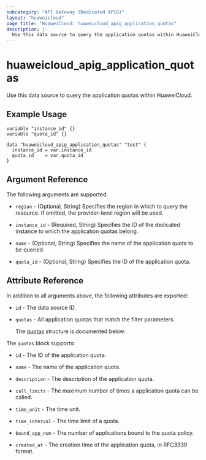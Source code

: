 ```yaml
---
subcategory: "API Gateway (Dedicated APIG)"
layout: "huaweicloud"
page_title: "HuaweiCloud: huaweicloud_apig_application_quotas"
description: |-
  Use this data source to query the application quotas within HuaweiCloud.
---
```


# huaweicloud_apig_application_quotas

Use this data source to query the application quotas within HuaweiCloud.

## Example Usage

```hcl
variable "instance_id" {}
variable "quota_id" {}

data "huaweicloud_apig_application_quotas" "test" {
  instance_id = var.instance_id
  quota_id    = var.quota_id
}
```

## Argument Reference

The following arguments are supported:

* `region` - (Optional, String) Specifies the region in which to query the resource.
  If omitted, the provider-level region will be used.

* `instance_id` - (Required, String) Specifies the ID of the dedicated instance to which the application quotas belong.

* `name` - (Optional, String) Specifies the name of the application quota to be queried.

* `quota_id` - (Optional, String) Specifies the ID of the application quota.

## Attribute Reference

In addition to all arguments above, the following attributes are exported:

* `id` - The data source ID.

* `quotas` - All application quotas that match the filter parameters.

  The [quotas](#quotas_struct) structure is documented below.

<a name="quotas_struct"></a>
The `quotas` block supports:

* `id` - The ID of the application quota.

* `name` - The name of the application quota.

* `description` - The description of the application quota.

* `call_limits` - The maximum number of times a application quota can be called.

* `time_unit` - The time unit.

* `time_interval` - The time limit of a quota.

* `bound_app_num` - The number of applications bound to the quota policy.

* `created_at` - The creation time of the application quota, in RFC3339 format.

